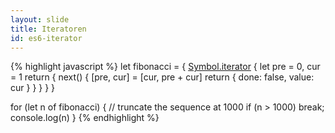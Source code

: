 ```yaml
---
layout: slide
title: Iteratoren
id: es6-iterator
---
```

{% highlight javascript %}
let fibonacci = {
  [Symbol.iterator]() {
    let pre = 0, cur = 1
    return {
      next() {
        [pre, cur] = [cur, pre + cur]
        return { done: false, value: cur }
      }
    }
  }
}

for (let n of fibonacci) {
  // truncate the sequence at 1000
  if (n > 1000)
    break;
  console.log(n)
}
{% endhighlight %}


